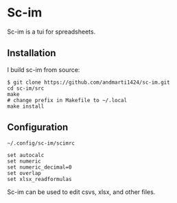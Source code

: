 # Sc-im

Sc-im is a tui for spreadsheets.

## Installation

I build sc-im from source:

```
$ git clone https://github.com/andmarti1424/sc-im.git
cd sc-im/src
make
# change prefix in Makefile to ~/.local
make install
```

## Configuration

`~/.config/sc-im/scimrc`

```
set autocalc
set numeric
set numeric_decimal=0
set overlap
set xlsx_readformulas
```

Sc-im can be used to edit csvs, xlsx, and other files.
